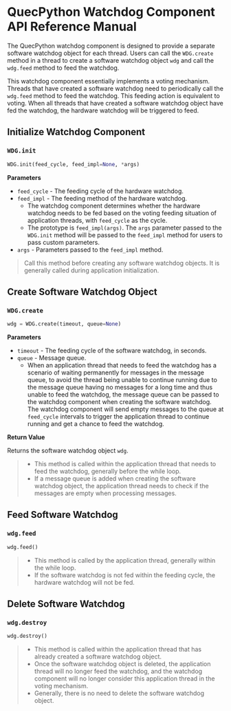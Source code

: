 # QuecPython Watchdog Component API Reference Manual

The QuecPython watchdog component is designed to provide a separate software watchdog object for each thread. Users can call the `WDG.create` method in a thread to create a software watchdog object `wdg` and call the `wdg.feed` method to feed the watchdog.

This watchdog component essentially implements a voting mechanism. Threads that have created a software watchdog need to periodically call the `wdg.feed` method to feed the watchdog. This feeding action is equivalent to voting. When all threads that have created a software watchdog object have fed the watchdog, the hardware watchdog will be triggered to feed.

## Initialize Watchdog Component

### `WDG.init`

```python
WDG.init(feed_cycle, feed_impl=None, *args)
```

**Parameters**

- `feed_cycle` - The feeding cycle of the hardware watchdog.
- `feed_impl` - The feeding method of the hardware watchdog.
    - The watchdog component determines whether the hardware watchdog needs to be fed based on the voting feeding situation of application threads, with `feed_cycle` as the cycle.
    - The prototype is `feed_impl(args)`. The `args` parameter passed to the `WDG.init` method will be passed to the `feed_impl` method for users to pass custom parameters.
- `args` - Parameters passed to the `feed_impl` method.

> Call this method before creating any software watchdog objects. It is generally called during application initialization.

## Create Software Watchdog Object

### `WDG.create`

```python
wdg = WDG.create(timeout, queue=None)
```

**Parameters**

- `timeout` - The feeding cycle of the software watchdog, in seconds.
- `queue` - Message queue.
    - When an application thread that needs to feed the watchdog has a scenario of waiting permanently for messages in the message queue, to avoid the thread being unable to continue running due to the message queue having no messages for a long time and thus unable to feed the watchdog, the message queue can be passed to the watchdog component when creating the software watchdog. The watchdog component will send empty messages to the queue at `feed_cycle` intervals to trigger the application thread to continue running and get a chance to feed the watchdog.

**Return Value**

Returns the software watchdog object `wdg`.

> - This method is called within the application thread that needs to feed the watchdog, generally before the while loop.
> - If a message queue is added when creating the software watchdog object, the application thread needs to check if the messages are empty when processing messages.

## Feed Software Watchdog

### `wdg.feed`

```python
wdg.feed()
```

> - This method is called by the application thread, generally within the while loop.
> - If the software watchdog is not fed within the feeding cycle, the hardware watchdog will not be fed.

## Delete Software Watchdog

### `wdg.destroy`

```python
wdg.destroy()
```

> - This method is called within the application thread that has already created a software watchdog object.
> - Once the software watchdog object is deleted, the application thread will no longer feed the watchdog, and the watchdog component will no longer consider this application thread in the voting mechanism.
> - Generally, there is no need to delete the software watchdog object.